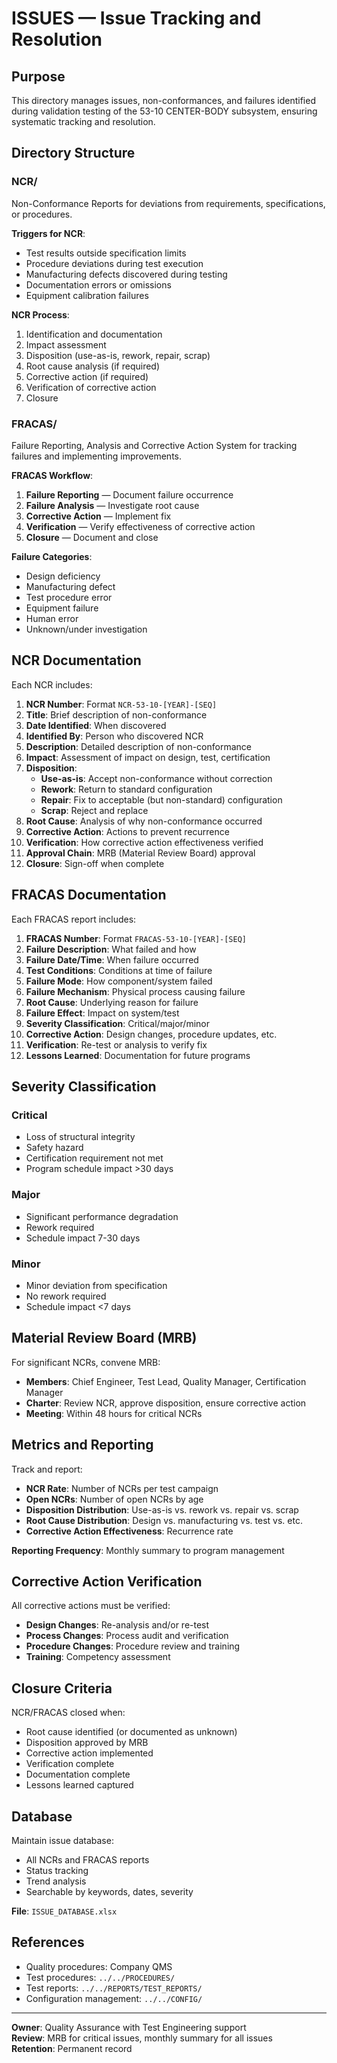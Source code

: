 # ISSUES — Issue Tracking and Resolution

## Purpose

This directory manages issues, non-conformances, and failures identified during validation testing of the 53-10 CENTER-BODY subsystem, ensuring systematic tracking and resolution.

## Directory Structure

### NCR/
Non-Conformance Reports for deviations from requirements, specifications, or procedures.

**Triggers for NCR**:
- Test results outside specification limits
- Procedure deviations during test execution
- Manufacturing defects discovered during testing
- Documentation errors or omissions
- Equipment calibration failures

**NCR Process**:
1. Identification and documentation
2. Impact assessment
3. Disposition (use-as-is, rework, repair, scrap)
4. Root cause analysis (if required)
5. Corrective action (if required)
6. Verification of corrective action
7. Closure

### FRACAS/
Failure Reporting, Analysis and Corrective Action System for tracking failures and implementing improvements.

**FRACAS Workflow**:
1. **Failure Reporting** — Document failure occurrence
2. **Failure Analysis** — Investigate root cause
3. **Corrective Action** — Implement fix
4. **Verification** — Verify effectiveness of corrective action
5. **Closure** — Document and close

**Failure Categories**:
- Design deficiency
- Manufacturing defect
- Test procedure error
- Equipment failure
- Human error
- Unknown/under investigation

## NCR Documentation

Each NCR includes:

1. **NCR Number**: Format `NCR-53-10-[YEAR]-[SEQ]`
2. **Title**: Brief description of non-conformance
3. **Date Identified**: When discovered
4. **Identified By**: Person who discovered NCR
5. **Description**: Detailed description of non-conformance
6. **Impact**: Assessment of impact on design, test, certification
7. **Disposition**: 
   - **Use-as-is**: Accept non-conformance without correction
   - **Rework**: Return to standard configuration
   - **Repair**: Fix to acceptable (but non-standard) configuration
   - **Scrap**: Reject and replace
8. **Root Cause**: Analysis of why non-conformance occurred
9. **Corrective Action**: Actions to prevent recurrence
10. **Verification**: How corrective action effectiveness verified
11. **Approval Chain**: MRB (Material Review Board) approval
12. **Closure**: Sign-off when complete

## FRACAS Documentation

Each FRACAS report includes:

1. **FRACAS Number**: Format `FRACAS-53-10-[YEAR]-[SEQ]`
2. **Failure Description**: What failed and how
3. **Failure Date/Time**: When failure occurred
4. **Test Conditions**: Conditions at time of failure
5. **Failure Mode**: How component/system failed
6. **Failure Mechanism**: Physical process causing failure
7. **Root Cause**: Underlying reason for failure
8. **Failure Effect**: Impact on system/test
9. **Severity Classification**: Critical/major/minor
10. **Corrective Action**: Design changes, procedure updates, etc.
11. **Verification**: Re-test or analysis to verify fix
12. **Lessons Learned**: Documentation for future programs

## Severity Classification

### Critical
- Loss of structural integrity
- Safety hazard
- Certification requirement not met
- Program schedule impact >30 days

### Major
- Significant performance degradation
- Rework required
- Schedule impact 7-30 days

### Minor
- Minor deviation from specification
- No rework required
- Schedule impact <7 days

## Material Review Board (MRB)

For significant NCRs, convene MRB:
- **Members**: Chief Engineer, Test Lead, Quality Manager, Certification Manager
- **Charter**: Review NCR, approve disposition, ensure corrective action
- **Meeting**: Within 48 hours for critical NCRs

## Metrics and Reporting

Track and report:
- **NCR Rate**: Number of NCRs per test campaign
- **Open NCRs**: Number of open NCRs by age
- **Disposition Distribution**: Use-as-is vs. rework vs. repair vs. scrap
- **Root Cause Distribution**: Design vs. manufacturing vs. test vs. etc.
- **Corrective Action Effectiveness**: Recurrence rate

**Reporting Frequency**: Monthly summary to program management

## Corrective Action Verification

All corrective actions must be verified:
- **Design Changes**: Re-analysis and/or re-test
- **Process Changes**: Process audit and verification
- **Procedure Changes**: Procedure review and training
- **Training**: Competency assessment

## Closure Criteria

NCR/FRACAS closed when:
- Root cause identified (or documented as unknown)
- Disposition approved by MRB
- Corrective action implemented
- Verification complete
- Documentation complete
- Lessons learned captured

## Database

Maintain issue database:
- All NCRs and FRACAS reports
- Status tracking
- Trend analysis
- Searchable by keywords, dates, severity

**File**: `ISSUE_DATABASE.xlsx`

## References

- Quality procedures: Company QMS
- Test procedures: `../../PROCEDURES/`
- Test reports: `../../REPORTS/TEST_REPORTS/`
- Configuration management: `../../CONFIG/`

---

**Owner**: Quality Assurance with Test Engineering support  
**Review**: MRB for critical issues, monthly summary for all issues  
**Retention**: Permanent record
